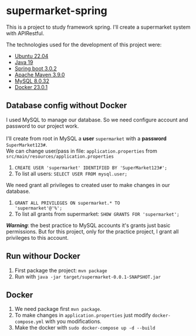 # supermarket-spring
This is a project to study framework spring. I'll create a supermarket system with APIRestful. 

The technologies used for the development of this project were:
- [Ubuntu 22.04](https://ubuntu.com/download)
- [Java 19](https://www.oracle.com/br/java/technologies/downloads/)
- [Spring boot 3.0.2](https://spring.io/projects/spring-boot)
- [Apache Maven 3.9.0](https://maven.apache.org/download.cgi)
- [MySQL 8.0.32](https://dev.mysql.com/downloads/installer/)
- [Docker 23.0.1](https://docs.docker.com/desktop/install/ubuntu/)

## Database config without Docker
I used MySQL to manage our database. So we need configure account and password to our project work.
<br><br>
I'll create from root in MySQL a <b>user</b> `supermarket` with a <b>password</b> `SuperMarket123#`.
<br>We can change user/pass in file: `application.properties` from `src/main/resources/application.properties`

1. `CREATE USER 'supermarket' IDENTIFIED BY 'SuperMarket123#';`
2. To list all users: `SELECT USER FROM mysql.user;`

We need grant all privileges to created user to make changes in our database.

1. <code>GRANT ALL PRIVILEGES ON supermarket.* TO 'supermarket'@'%';</code>
2. To list all grants from supermarket: `SHOW GRANTS FOR 'supermarket';`

**_Warning_**: the best practice to MySQL accounts it's grants just basic permissions. But for this project, only for the practice project, I grant all privileges to this account.

## Run withour Docker
1. First package the project: `mvn package`
2. Run with `java -jar target/supermarket-0.0.1-SNAPSHOT.jar`


## Docker
1. We need package first `mvn package`.
2. To make changes in `application.properties` just modify `docker-compose.yml` with you modifications.
3. Make the docker with `sudo docker-compose up -d --build`
